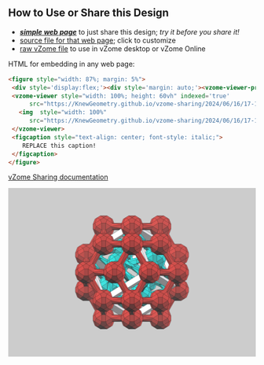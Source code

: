 
## How to Use or Share this Design

 - [***simple web page***](<https://KnewGeometry.github.io/vzome-sharing/2024/06/16/17-16-13-IntroMicro_Kit_no_yellow2-unhidden/>) to just share this design; *try it before you share it!*
 - [source file for that web page](<https://github.com/KnewGeometry/vzome-sharing/edit/main/2024/06/16/17-16-13-IntroMicro_Kit_no_yellow2-unhidden/index.md>); click to customize
 - [raw vZome file](<https://raw.githubusercontent.com/KnewGeometry/vzome-sharing/main/2024/06/16/17-16-13-IntroMicro_Kit_no_yellow2-unhidden/IntroMicro_Kit_no_yellow2-unhidden.vZome>) to use in vZome desktop or vZome Online
 
 HTML for embedding in any web page:
 ```html
<figure style="width: 87%; margin: 5%">
  <div style='display:flex;'><div style='margin: auto;'><vzome-viewer-previous load-camera='true' label='prev step'></vzome-viewer-previous><vzome-viewer-next load-camera='true' label='next step'></vzome-viewer-next></div></div>
  <vzome-viewer style="width: 100%; height: 60vh" indexed='true'
       src="https://KnewGeometry.github.io/vzome-sharing/2024/06/16/17-16-13-IntroMicro_Kit_no_yellow2-unhidden/IntroMicro_Kit_no_yellow2-unhidden.vZome" >
    <img  style="width: 100%"
       src="https://KnewGeometry.github.io/vzome-sharing/2024/06/16/17-16-13-IntroMicro_Kit_no_yellow2-unhidden/IntroMicro_Kit_no_yellow2-unhidden.png" >
  </vzome-viewer>
  <figcaption style="text-align: center; font-style: italic;">
     REPLACE this caption!
  </figcaption>
</figure>

 ```

[vZome Sharing documentation](https://vzome.github.io/vzome/sharing.html#how-it-works)

![Image](<IntroMicro_Kit_no_yellow2-unhidden.png>)

